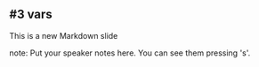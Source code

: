 ##  #3 vars

This is a new Markdown slide

note:
    Put your speaker notes here.
    You can see them pressing 's'.

